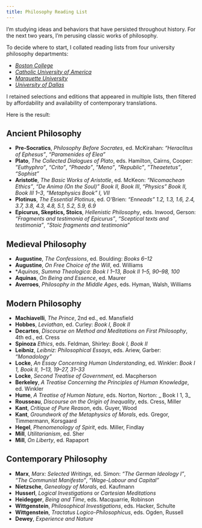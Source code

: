 ```yaml
---
title: Philosophy Reading List
---
```


I’m studying ideas and behaviors that have persisted throughout history. For the next two years, I’m perusing classic works of philosophy.

To decide where to start, I collated reading lists from four university philosophy departments:
- [_Boston College_][1]
- [_Catholic University of America_][2]
- [_Marquette University_][3]
- [_University of Dallas_][4]

I retained selections and editions that appeared in multiple lists, then filtered by affordability and availability of contemporary translations.

Here is the result:

## Ancient Philosophy
* **Pre-Socratics**, _Philosophy Before Socrates_, ed. McKirahan: _“Heraclitus of Ephesus”_, _“Paramenides of Elea”_
* **Plato**, _The Collected Dialogues of Plato_, eds. Hamilton, Cairns, Cooper: _”Euthyphro”_, _“Crito”_, _“Phaedo”_, _”Meno”_, _“Republic”_, _”Theaetetus”_, _“Sophist”_
* **Aristotle**, _The Basic Works of Aristotle_, ed. McKeon: _“Nicomachean Ethics”_, _“De Anima (On the Soul)” Book II, Book III_, _“Physics” Book II, Book III 1–3_, _“Metaphysics Book” I, VII_
* **Plotinus**, _The Essential Plotinus_, ed. O'Brien: _“Enneads” 1.2, 1.3, 1.6, 2.4, 3.7, 3.8, 4.3, 4.8, 5.1, 5.2, 5.9, 6.9_
* **Epicurus, Skeptics, Stoics**, _Hellenistic Philosophy_, eds. Inwood, Gerson: _“Fragments and testimonia of Epicurus”_, _“Sceptical texts and testimonia”_, _“Stoic fragments and testimonia”_

## Medieval Philosophy
* **Augustine**, _The Confessions_, ed. Boulding: _Books 6–12_
* **Augustine**, _On Free Choice of the Will_, ed. Williams
* **Aquinas*, _Summa Theologica_: _Book I 1–13, Book II 1–5, 90–98, 100_
* **Aquinas**, _On Being and Essence_, ed. Maurer
* **Averroes**, _Philosophy in the Middle Ages_, eds. Hyman, Walsh, Williams

## Modern Philosophy
* **Machiavelli**, _The Prince_, 2nd ed., ed. Mansfield
* **Hobbes**, _Leviathan_, ed. Curley: _Book I, Book II_
* **Decartes**, _Discourse on Method and Meditations on First Philosophy_, 4th ed., ed. Cress
* **Spinoza** _Ethics_, eds. Feldman, Shirley: _Book I, Book II_
* **Leibniz**, _Leibniz: Philosophical Essays_, eds. Ariew, Garber: _“Monadology”_
* **Locke**, _An Essay Concerning Human Understanding_, ed. Winkler: _Book I 1, Book II, 1–13, 19–27, 31–33_
* **Locke**, _Second Treatise of Government_, ed. Macpherson
* **Berkeley**, _A Treatise Concerning the Principles of Human Knowledge_, ed. Winkler
* **Hume**, _A Treatise of Human Nature_, eds. Norton, Norton: _ Book I 1, 3_
* **Rousseau**, _Discourse on the Origin of Inequality_, eds. Cress, Miller
* **Kant**, _Critique of Pure Reason_, eds. Guyer, Wood
* **Kant**, _Groundwork of the Metaphysics of Morals_, eds. Gregor, Timmermann, Korsgaard
* **Hegel**, _Phenomenology of Spirit_, eds. Miller, Findlay
* **Mill**, _Utilitarianism_, ed. Sher
* **Mill**, _On Liberty_, ed. Rapaport

## Contemporary Philosophy
* **Marx**, _Marx: Selected Writings_, ed. Simon: _“The German Ideology I”_, _“The Communist Manifesto”_, _“Wage-Labour and Capital”_
* **Nietzsche**, _Genealogy of Morals_, ed. Kaufmann
* **Husserl**, _Logical Investigations_ or _Cartesian Meditations_
* **Heidegger**, _Being and Time_, eds. Macquarrie, Robinson
* **Wittgenstein**, _Philosophical Investigations_, eds. Hacker, Schulte
* **Wittgenstein**, _Tractatus Logico-Philosophicus_, eds. Ogden, Russell
* **Dewey**, _Experience and Nature_

[1]:	https://www.bc.edu/content/dam/files/schools/cas_sites/philosophy/pdf/Master's%20Comprehensive%20Reading%20List.pdf
[2]:	http://philosophy.cua.edu/res/docs/Approved-Reading-List-Editions.pdf
[3]:	http://www.marquette.edu/phil/documents/phdcomps.pdf
[4]:	https://udallas.edu/braniff/academics/phd/philosophy_phd/reading_list.php